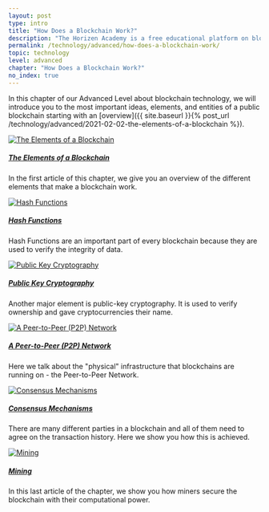 ```yaml
---
layout: post
type: intro
title: "How Does a Blockchain Work?"
description: "The Horizen Academy is a free educational platform on blockchain technology, cryptocurrency, and privacy. In this article, we review how a blockchain works at an advanced level."
permalink: /technology/advanced/how-does-a-blockchain-work/
topic: technology
level: advanced
chapter: "How Does a Blockchain Work?"
no_index: true
---
```


In this chapter of our Advanced Level about blockchain technology, we will introduce you to the most important ideas, elements, and entities of a public blockchain starting with an [overview]({{ site.baseurl }}{% post_url /technology/advanced/2021-02-02-the-elements-of-a-blockchain %}).

<div class="row mt-5">
    <div class="col-md-3">
        <a href="{{ site.baseurl }}{% post_url /technology/advanced/2021-02-02-the-elements-of-a-blockchain %}">
            <img src="{{site.baseurl}}/assets/post_files/technology/advanced/2.0-how-does-a-blockchain-work/elements_of_blockchain.svg" alt="The Elements of a Blockchain" />
        </a>
    </div>
    <div class="col-md-9">
        <a class="font-weight-bold" href="{{ site.baseurl }}{% post_url /technology/advanced/2021-02-02-the-elements-of-a-blockchain %}"><h5 class="intro-article-title">The Elements of a Blockchain</h5></a>
        <p class="mb-1">
            In the first article of this chapter, we give you an overview of the different elements that make a blockchain work.
        </p>
    </div>
</div>

<div class="row mt-5">
    <div class="col-md-3">
        <a href="{{ site.baseurl }}{% post_url /technology/advanced/2021-02-03-hash-functions %}">
            <img src="{{site.baseurl}}/assets/post_files/technology/advanced/2.0-how-does-a-blockchain-work/hash.svg" alt="Hash Functions" />
        </a>
    </div>
    <div class="col-md-9">
        <a class="font-weight-bold" href="{{ site.baseurl }}{% post_url /technology/advanced/2021-02-03-hash-functions %}"><h5 class="intro-article-title">Hash Functions</h5></a>
        <p class="mb-1">
            Hash Functions are an important part of every blockchain because they are used to verify the integrity of data.
        </p>
    </div>
</div>

<div class="row mt-5">
    <div class="col-md-3">
        <a href="{{ site.baseurl }}{% post_url /technology/advanced/2021-02-04-public-key-cryptography %}">
            <img src="{{site.baseurl}}/assets/post_files/technology/advanced/2.0-how-does-a-blockchain-work/pkc.svg" alt="Public Key Cryptography" />
        </a>
    </div>
    <div class="col-md-9">
        <a class="font-weight-bold" href="{{ site.baseurl }}{% post_url /technology/advanced/2021-02-04-public-key-cryptography %}"><h5 class="intro-article-title">Public Key Cryptography</h5></a>
        <p class="mb-1">
            Another major element is public-key cryptography. It is used to verify ownership and gave cryptocurrencies their name.
        </p>
    </div>
</div>

<div class="row mt-5">
    <div class="col-md-3">
        <a href="{{ site.baseurl }}{% post_url /technology/advanced/2021-02-05-a-peer-to-peer-p2p-network %}">
            <img src="{{site.baseurl}}/assets/post_files/technology/advanced/2.0-how-does-a-blockchain-work/p2p.svg" alt="A Peer-to-Peer (P2P) Network" />
        </a>
    </div>
    <div class="col-md-9">
        <a class="font-weight-bold" href="{{ site.baseurl }}{% post_url /technology/advanced/2021-02-05-a-peer-to-peer-p2p-network %}"><h5 class="intro-article-title">A Peer-to-Peer (P2P) Network</h5></a>
        <p class="mb-1">
            Here we talk about the "physical" infrastructure that blockchains are running on - the Peer-to-Peer Network.
        </p>
    </div>
</div>

<div class="row mt-5">
    <div class="col-md-3">
        <a href="{{ site.baseurl }}{% post_url /technology/advanced/2021-02-06-consensus-mechanisms %}">
            <img src="{{site.baseurl}}/assets/post_files/technology/advanced/2.0-how-does-a-blockchain-work/consensus.svg" alt="Consensus Mechanisms" />
        </a>
    </div>
    <div class="col-md-9">
        <a class="font-weight-bold" href="{{ site.baseurl }}{% post_url /technology/advanced/2021-02-06-consensus-mechanisms %}"><h5 class="intro-article-title">Consensus Mechanisms</h5></a>
        <p class="mb-1">
            There are many different parties in a blockchain and all of them need to agree on the transaction history. Here we show you how this is achieved.
        </p>
    </div>
</div>

<div class="row mt-5">
    <div class="col-md-3">
        <a href="{{ site.baseurl }}{% post_url /technology/advanced/2021-02-07-mining %}">
            <img src="{{site.baseurl}}/assets/post_files/technology/advanced/2.0-how-does-a-blockchain-work/mining.svg" alt="Mining" />
        </a>
    </div>
    <div class="col-md-9">
        <a class="font-weight-bold" href="{{ site.baseurl }}{% post_url /technology/advanced/2021-02-07-mining %}"><h5 class="intro-article-title">Mining</h5></a>
        <p class="mb-1">
            In this last article of the chapter, we show you how miners secure the blockchain with their computational power.
        </p>
    </div>
</div>
